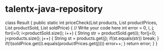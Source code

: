 # talentx-java-repository

class Result {
public static int priceCheck(List<String> products, List<Float> productPrices, List<String> productSold, List<Float> soldPrice) {
// Write your code here
int error = 0, i, j;
for(i=0; i<productSold.size(); i++)
{
String str = productSold.get(i);
for(j=0; j<products.size(); j++)
{
String st = products.get(j);
if(st.equals(str))
break;
}
if(!(soldPrice.get(i).equals(productPrices.get(j))))
error++;
}
return error;
}
}
